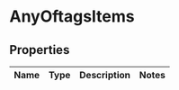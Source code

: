# AnyOftagsItems

## Properties
Name | Type | Description | Notes
------------ | ------------- | ------------- | -------------
